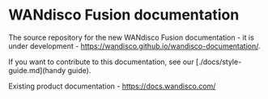 # WANdisco Fusion documentation

The source repository for the new WANdisco Fusion documentation - it is under development - https://wandisco.github.io/wandisco-documentation/.

If you want to contribute to this documentation, see our [./docs/style-guide.md](handy guide).

Existing product documentation - https://docs.wandisco.com/

